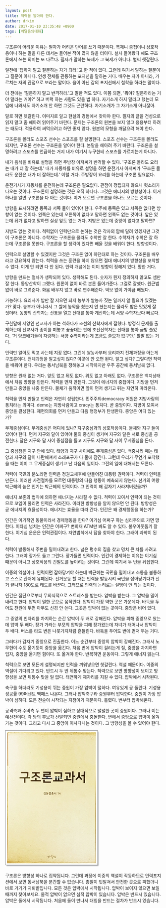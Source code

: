 ```yaml
---
layout: post
title: 척력을 알아야 한다.
author: drkim
date: 2017-01-10 23:35:48 +0900
tags: [깨달음의대화]
---
```

구조론이 어려운 이유는 필자가 어려운 단어를 쓰기 때문이다. 복제니 중첩이니 상호작용이니 하는 말을 다른 데서는 들어본 적이 많지 않을 터이다. 설사 들어봤다 해도 구조론에서 쓰는 의미는 또 다르다. 필자가 말하는 복제가 그 복제가 아니다. 벌써 헷갈린다. 

  


일전에 '답하지 말고 질문하는 자가 되라.'고 한 적이 있다. 그런데 여기서 말하는 질문이 그 질문이 아니다. 인생 전체를 관통하는 포지션을 말하는 거다. 배우는 자가 아니라, 가르치는 자의 관점으로 보라는 말이다. 을이 아닌 갑의 포지션에서 철학을 하라는 말이다. 

  


더 전에는 '질문하지 말고 반격하라.'고 말한 적도 있다. 이쯤 되면, '뭐야? 질문하라는 거야 말라는 거야?' 하고 버럭 하는 사람도 있을 법 하다. 자기소개 하지 말라고 했는데 모임에 나와서도 자기소개 안 하면 그것도 곤란하다. 자기소개가 그 자기소개 아니잖아. 

  


말로 하면 헷갈린다. 이미지로 알고 현실의 경험에서 찾아야 한다. 필자의 글을 건성으로 읽지 말고 좀 헤아려 읽어주기 바란다. 문제는 구조론의 원본을 보지 않고 응용부터 하려는 태도다. 적용하여 써먹으려고 하면 좋지 않다. 원본의 모형을 깨달으려 해야 한다. 

  


구조론을 몰라도 스포츠 선수는 스포츠를 잘 설명한다. 스포츠 선수는 구조론을 몰라도 되지만, 구조론 선수는 구조론을 알아야 한다. 본말을 헤아려 주기 바란다. 구조론을 설명하려고 스포츠를 언급하는 거지 내가 여기서 누구한테 스포츠를 가르치는게 아니다. 

  


내가 음식을 비유로 설명을 하면 주방장 아저씨가 반격할 수 있다. '구조론 몰라도 요리는 내가 더 잘 하는데.' 내가 자동차를 비유로 설명을 하면 운전기사 아저씨가 '구조론 몰라도 운전은 내가 더 잘하는데.' 이럴 거다. 주방장이 요리를 하는데 구조론 필요없다. 

  


운전기사가 자동차를 운전하는데 구조론은 필요없다. 관점이 정립되지 않으니 헛소리가 나오는 것이다. 구조론이 설명하는 것은 오직 하나다. 그것은 에너지의 방향성이다. 이거 하나를 알면 구조론을 다 아는 것이다. 이거 모르면 구조론을 하나도 모르는 것이다. 

  


방향을 표시하려면 동쪽과 서쪽 둘이 있어야 한다. 우주에 동쪽은 있고 서쪽은 없다면 방향이 없는 것이다. 왼쪽은 있는데 오른쪽이 없다고 말하면 왼쪽도 없는 것이다. 앞은 있는데 뒤가 없다고 말하면 실상 앞도 없는 거다. 지방은 있는데 중앙이 없다고 말하면? 

  


지방도 없는 것이다. 척력없이 인력만으로 논하는 것은 각자의 맘에 달려 있겠지만 그것이 구조론은 아니다. 수학자는 구조론을 몰라도 수학만 잘 한다. 수학자가 수학은 잘 하는데 구조론을 못한다. 구조론을 할 생각이 있다면 배울 것을 배워야 한다. 방향성이다. 

  


인력으로 설명할 수 있겠지만 그것은 구조론 없이 하던대로 하는 것이다. 구조론을 배우라고 강요하지 않는다. 척력을 쓰는 훈련을 하지 않으면 절대 에너지의 방향성을 포착할 수 없다. 이게 안 되면 다 안 된다. 인력 개념에는 이미 방향이 정해져 있다. 망한 거다.

  


방향을 만드는 절차가 생략되어 있다. 생략해도 된다. 숫자가 뭔지 정의하지 않고도 셈만 잘 한다. 동양산학이 그랬다. 원론이 없이 바로 본론 들어가준다. 그걸로 잘했다. 원근법 없이 바로 그려준다. 화음 배우지 않고 바로 연주해준다. 악보 없이 가야금 배웠다. 

  


가능하다. 요리사가 밥만 잘 지으면 되지 농부가 쌀농사 짓는 일까지 알 필요가 있겠는가? 맞다. 농부가 아니라서 그 쌀에 농약을 쳤는지 안 쳤는지는 몰라도 밥은 맛있게 잘 짓더라. 동양의 산학자는 산통을 열고 산대를 놓아 계산하는데 서양 수학자보다 빠르다. 

  


구한말에 서양인 선교사가 아는 척하다가 조선의 산학자에게 잡혔다. 방정식 문제를 출제하는데 선교사가 종이를 펴놓고 끙끙대는 판에 조선산학자는 산대를 놓아 금방 풀었다. '거 양코배기들이 자랑하는 서양 수학이라는게 조금도 쓸모가 없구만.' 할말 없는 거다. 

  


인력만 알아도 먹고 사는데 지장 없다. 그런데 쌀농사부터 요리까지 전체과정을 아는게 구조론이다. 전체과정을 알고싶지 않다? 이곳에 안 오면 된다. 알고 싶다? 그렇다면 척력을 배워야 한다. 우리는 동서남북을 정해놓고 시작하지만 우주 공간에 동서남북 없다. 

  


방향은 원래 없는 거다. 앞도 없고 뒤도 없다. 위도 없고 아래도 없다. 구조론은 백지상태에서 처음 방향을 만든다. 척력을 먼저 만든다. 그것이 에너지의 중첩이다. 지방을 먼저 만들고 중앙을 나중 만든다. 물체가 움직이면 앞이 먼저 생기고 뒤는 자연히 따라온다. 

  


척력을 먼저 만들고 인력은 자연히 성립한다. 민주주의democracy 어원은 지방사람의 통치라는 의미다. demo는 지방사람이고 cracy는 통치다. 곧 중앙이다. 지방이 모여서 중앙을 결성한다. 제헌의회를 먼저 만들고 다음 행정부가 탄생한다. 중앙은 어디 있는가? 

  


무게중심이다. 무게중심은 어디에 있나? 지구중심과의 상호작용이다. 물체와 지구 둘이 있어야 한다. 먼저 지구와 달이 있어야 둘의 중심이 생기며 지구와 달은 서로 중심을 공전한다. 달은 지구와 달 사이 중심점을 돌고 지구도 지구와 달 사이 무게중심을 돈다. 

  


그 중심점은 지구 안에 있다. 태양과 지구 사이에도 무게중심은 있다. 백중사리 때는 태양과 지구와 달이 나란해져서 소래포구가 다 물에 잠긴다. 그런데 우리가 무언가 포착했을 때는 이미 그 무게중심이 생기고 난 다음의 일이다. 그전의 일에 대해서는 모른다. 

  


척력이 국민의 분노라면 인력은 정권교체후에 만들어진 대통령 권력이다. 척력이 인력을 만든다. 이러한 사전절차를 모르면 대통령의 다음 행동이 예측되지 않는다. 선거의 여왕 박근혜의 높은 인기는 박근혜의 인력이다. 그 인력이 왜 갑자기 사라져버렸을까? 

  


에너지 보존의 법칙에 의하면 에너지는 사라질 수 없다. 척력이 꼬여서 인력이 되는 것이므로 꼬임이 풀리면 인력은 사라진다. 이러한 방향성을 알지 않으면 안 된다. 방향성은 곧 에너지의 효율성이다. 에너지는 효율을 따라 간다. 인간은 왜 경제행동을 하는가? 

  


인간은 이기적인 동물이라서 경제행동을 한다? 이기심 어쩌구 하는 심리주의로 가면 망한다. 이타심 넘치는 인간은 어쩌구? 변희재 ATM만 봐도 알 수 있다. 불우이웃돕기 잘 한다. 이기심 운운은 인력관점이다. 자연법칙에서 답을 찾아야 한다. 그래야 과학이 된다. 

  


척력이 발동해서 주변을 밀어내려고 한다. 넓은 평수의 집을 찾고 덩치 큰 차를 사려고 한다. 그래야 장가도 들고 그런다. 장가들면 인력이다. 인간이 경제하는 이유는 이기심 때문이 아니고 상호작용의 긴밀도를 높이려는 것이다. 그런데 여기서 두 번을 뒤집힌다. 

  


이중의 역설이다. 인력이면 잡아당겨야 하는데 박근혜는 국민을 밀어내고 소통을 불통하고 스스로 관저에 유폐된다. 선거운동 할 때는 인력을 발동시켜 국민을 잡아당기다가 선거 끝나자 180도로 태도를 바꾼다. 그러므로 인력의 논리로는 설명이 안 되는 것이다. 

  


인간은 집단으로부터 무의식적으로 스트레스를 받는다. 압박을 받는다. 그 압박을 밀어내려고 한다. 압박이 덜한 곳으로 움직인다. 압박이 가장 약한 곳은 가운데다. 바둑을 두어도 천원에 두면 아무도 신경 안 쓴다. 그곳은 압박이 없는 곳이다. 중앙은 비어 있다. 

  


그 중앙의 빈자리를 차지하는 순간 압박이 두 배로 강해진다. 압박을 피해 중앙으로 왔는데 압박 두 배다. 장가 가라는 부모의 압박을 피해 장가왔는데 자녀가 태어나서 압박이 두 배다. 버스를 타도 변은 나뭇가지처럼 흔들린다. 바둑을 두어도 변에 먼저 두는 거다. 

  


그러다가 갑자기 중앙으로 진출한다. 어느 순간부터 중앙의 압박이 강해진다. 그래서 노무현이 수도 옮기듯이 중앙을 옮긴다. 처음 변에 압박이 걸리는게 질, 중앙을 차지하면 입자, 중앙을 옮기면 힘이다. 또 옮겨야 한다. 반복하면 운동이다. 그렇게 에너지 잃는다. 

  


척력으로 보면 모든게 설명되지만 인력을 끼워넣으면 헷갈린다. 역설 때문이다. 이중의 역설이 기다리고 있다. 반드시 두 번 뒤통수 맞는다. 척력으로 보면 방향성이 보이고 방향성을 보면 뒤통수 맞을 일 없다. 태연하게 제자리를 지킬 수 있다. 압박에서 시작된다. 

  


축구를 하더라도 기성용이 뛰는 중원이 가장 압박이 덜하다. 여유있게 공 돌린다. 기성용 성공률 99퍼센트 백패스 나온다. 그러나 압박축구라 중원부터 압박한다. 중원이 가장 압박이 심하다. 모든 전술이 시작되는 지점이기 때문이다. 틀렸다. 변부터 압박해온다. 

  


공격측과 수비측 두 변이 압박이 심하고 상대적으로 널널한 곳이 중원이다. 그러나 이는 예선전이다. 각 당의 후보가 선발되면 중원에서 충돌한다. 변에서 중앙으로 압박이 옮겨가는 것이다. 그리고 다시 그 중앙이 이사다니는 것이다. 그 방향성을 볼 수 있어야 한다.

  


  



![](/files/attach/images/198/982/797/20170108_234810.jpg)   


  


구조론은 방향성 하나로 집약됩니다. 그런데 과정에 이중의 역설이 작동하므로 인력포지션에서 보면 동서남북을 분간할 수 없습니다. 총알이 빗발쳐서 안전한 곳으로 피했더니 바로 거기가 지뢰밭입니다. 모든 것은 압박에서 시작됩니다. 압박이 보이지 않으면 보일때까지 찾아보세요. 물적 압박이 없으면 심적 압박이 있습니다. 압박은 반드시 있습니다. 압박은 둘에서 시작됩니다. 처음에 둘이 만나서 대칭을 만드는 절차가 반드시 있습니다.